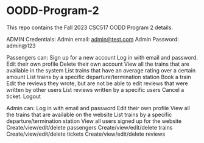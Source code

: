 # OODD-Program-2
This repo contains the Fall 2023 CSC517 OODD Program 2 details.


ADMIN Credentials:
Admin email: admin@test.com
Admin Password: admin@123


Passengers can: Sign up for a new account
Log in with email and password.
Edit their own profile
Delete their own account
View all the trains that are available in the system
List trains that have an average rating over a certain amount
List trains by a specific departure/termination station
Book a train
Edit the reviews they wrote, but are not be able to edit reviews that were written by other users
List reviews written by a specific users
Cancel a ticket.
Logout


Admin can:
Log in with email and password
Edit their own profile
View all the trains that are available on the website
List trains by a specific departure/termination station
View all users signed up for the website
Create/view/edit/delete passengers
Create/view/edit/delete trains
Create/view/edit/delete tickets
Create/view/edit/delete reviews



